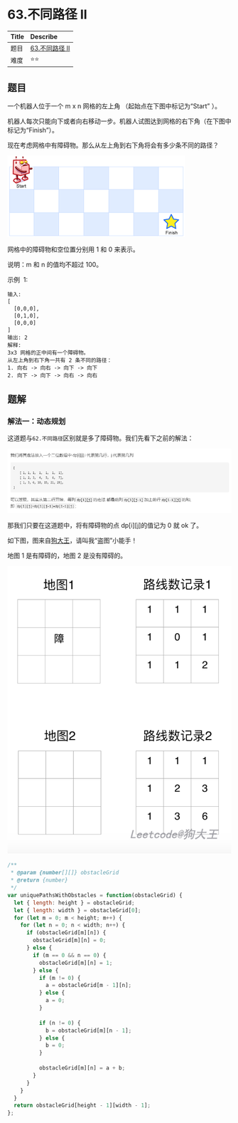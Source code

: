 # 63.不同路径 II

| Title | Describe                                                            |
| :---- | :------------------------------------------------------------------ |
| 题目  | [63.不同路径 II](https://leetcode-cn.com/problems/unique-paths-ii/) |
| 难度  | ⭐⭐                                                                |

## 题目

一个机器人位于一个 m x n 网格的左上角 （起始点在下图中标记为“Start” ）。

机器人每次只能向下或者向右移动一步。机器人试图达到网格的右下角（在下图中标记为“Finish”）。

现在考虑网格中有障碍物。那么从左上角到右下角将会有多少条不同的路径？

![DP-003.png](../../images/DP-003.png)

网格中的障碍物和空位置分别用 1 和 0 来表示。

说明：m 和 n 的值均不超过 100。

示例  1:

```
输入:
[
  [0,0,0],
  [0,1,0],
  [0,0,0]
]
输出: 2
解释:
3x3 网格的正中间有一个障碍物。
从左上角到右下角一共有 2 条不同的路径：
1. 向右 -> 向右 -> 向下 -> 向下
2. 向下 -> 向下 -> 向右 -> 向右
```

## 题解

### 解法一：动态规划

这道题与`62.不同路径`区别就是多了障碍物。我们先看下之前的解法：

![DP-005.png](../../images/DP-005.png)

那我们只要在这道题中，将有障碍物的点 dp[i][j]的值记为 0 就 ok 了。

如下图，图来自[狗大王](https://leetcode-cn.com/problems/unique-paths-ii/solution/jian-ji-biao-ge-jie-shi-dong-tai-gui-hua-dpsi-lu-f/)，请叫我“盗图”小能手！

地图 1 是有障碍的，地图 2 是没有障碍的。

![DP-006.png](../../images/DP-006.png)

```javascript
/**
 * @param {number[][]} obstacleGrid
 * @return {number}
 */
var uniquePathsWithObstacles = function(obstacleGrid) {
  let { length: height } = obstacleGrid;
  let { length: width } = obstacleGrid[0];
  for (let m = 0; m < height; m++) {
    for (let n = 0; n < width; n++) {
      if (obstacleGrid[m][n]) {
        obstacleGrid[m][n] = 0;
      } else {
        if (m == 0 && n == 0) {
          obstacleGrid[m][n] = 1;
        } else {
          if (m != 0) {
            a = obstacleGrid[m - 1][n];
          } else {
            a = 0;
          }

          if (n != 0) {
            b = obstacleGrid[m][n - 1];
          } else {
            b = 0;
          }

          obstacleGrid[m][n] = a + b;
        }
      }
    }
  }
  return obstacleGrid[height - 1][width - 1];
};
```
